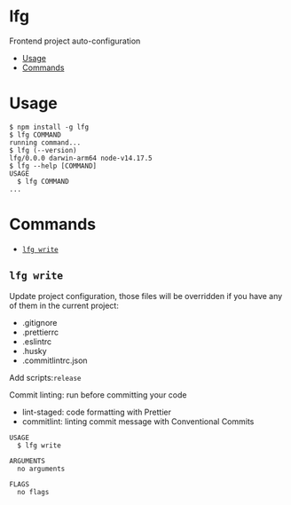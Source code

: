 # lfg

Frontend project auto-configuration

<!-- toc -->

- [Usage](#usage)
- [Commands](#commands)
<!-- tocstop -->

# Usage

<!-- usage -->

```sh-session
$ npm install -g lfg
$ lfg COMMAND
running command...
$ lfg (--version)
lfg/0.0.0 darwin-arm64 node-v14.17.5
$ lfg --help [COMMAND]
USAGE
  $ lfg COMMAND
...
```

<!-- usagestop -->

# Commands

<!-- commands -->

- [`lfg write`](#lfg-write)

## `lfg write`

Update project configuration, those files will be overridden if you have any of them in the current project:

- .gitignore
- .prettierrc
- .eslintrc
- .husky
- .commitlintrc.json

Add scripts:`release`

Commit linting: run before committing your code

- lint-staged: code formatting with Prettier
- commitlint: linting commit message with Conventional Commits

```
USAGE
  $ lfg write

ARGUMENTS
  no arguments

FLAGS
  no flags
```
